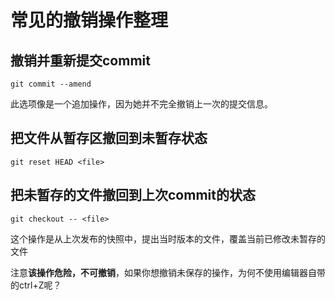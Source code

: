 # 常见的撤销操作整理

## 撤销并重新提交commit

    git commit --amend
此选项像是一个追加操作，因为她并不完全撤销上一次的提交信息。

## 把文件从暂存区撤回到未暂存状态

    git reset HEAD <file>

## 把未暂存的文件撤回到上次commit的状态

    git checkout -- <file>
这个操作是从上次发布的快照中，提出当时版本的文件，覆盖当前已修改未暂存的文件

注意**该操作危险，不可撤销**，如果你想撤销未保存的操作，为何不使用编辑器自带的ctrl+Z呢？